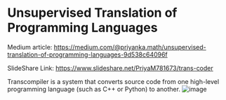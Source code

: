 # Unsupervised Translation of Programming Languages

Medium article: https://medium.com/@priyanka.math/unsupervised-translation-of-programming-languages-9d538c64096f

SlideShare Link: https://www.slideshare.net/PriyaM781673/trans-coder

Transcompiler is a system that converts source code from one high-level programming language (such as C++ or Python) to another.
![image](https://user-images.githubusercontent.com/21059586/144098139-2de939b5-0c42-48b7-a75a-0040c1ebbafa.png)


